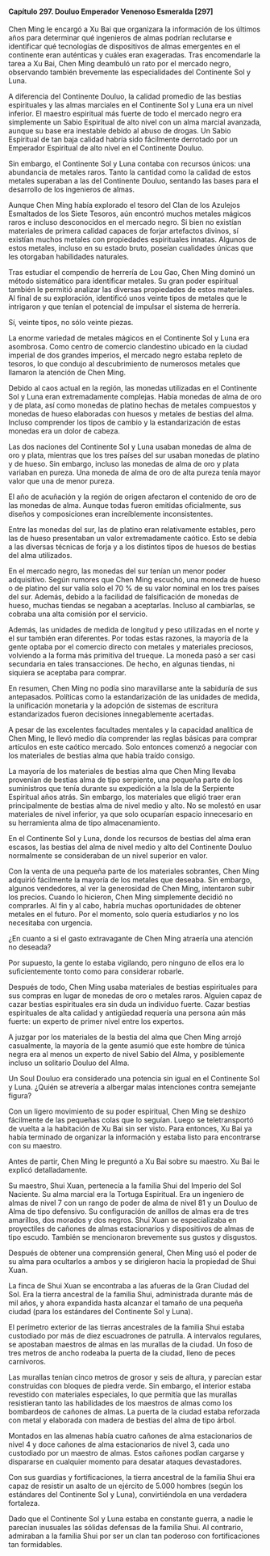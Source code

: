 
#### Capítulo 297. Douluo Emperador Venenoso Esmeralda [297]


Chen Ming le encargó a Xu Bai que organizara la información de los últimos años para determinar qué ingenieros de almas podrían reclutarse e identificar qué tecnologías de dispositivos de almas emergentes en el continente eran auténticas y cuáles eran exageradas. Tras encomendarle la tarea a Xu Bai, Chen Ming deambuló un rato por el mercado negro, observando también brevemente las especialidades del Continente Sol y Luna.

A diferencia del Continente Douluo, la calidad promedio de las bestias espirituales y las almas marciales en el Continente Sol y Luna era un nivel inferior. El maestro espiritual más fuerte de todo el mercado negro era simplemente un Sabio Espiritual de alto nivel con un alma marcial avanzada, aunque su base era inestable debido al abuso de drogas. Un Sabio Espiritual de tan baja calidad habría sido fácilmente derrotado por un Emperador Espiritual de alto nivel en el Continente Douluo.

Sin embargo, el Continente Sol y Luna contaba con recursos únicos: una abundancia de metales raros. Tanto la cantidad como la calidad de estos metales superaban a las del Continente Douluo, sentando las bases para el desarrollo de los ingenieros de almas.

Aunque Chen Ming había explorado el tesoro del Clan de los Azulejos Esmaltados de los Siete Tesoros, aún encontró muchos metales mágicos raros e incluso desconocidos en el mercado negro. Si bien no existían materiales de primera calidad capaces de forjar artefactos divinos, sí existían muchos metales con propiedades espirituales innatas. Algunos de estos metales, incluso en su estado bruto, poseían cualidades únicas que les otorgaban habilidades naturales.

Tras estudiar el compendio de herrería de Lou Gao, Chen Ming dominó un método sistemático para identificar metales. Su gran poder espiritual también le permitió analizar las diversas propiedades de estos materiales. Al final de su exploración, identificó unos veinte tipos de metales que le intrigaron y que tenían el potencial de impulsar el sistema de herrería.

Sí, veinte tipos, no sólo veinte piezas.

La enorme variedad de metales mágicos en el Continente Sol y Luna era asombrosa. Como centro de comercio clandestino ubicado en la ciudad imperial de dos grandes imperios, el mercado negro estaba repleto de tesoros, lo que condujo al descubrimiento de numerosos metales que llamaron la atención de Chen Ming.

Debido al caos actual en la región, las monedas utilizadas en el Continente Sol y Luna eran extremadamente complejas. Había monedas de alma de oro y de plata, así como monedas de platino hechas de metales compuestos y monedas de hueso elaboradas con huesos y metales de bestias del alma. Incluso comprender los tipos de cambio y la estandarización de estas monedas era un dolor de cabeza.

Las dos naciones del Continente Sol y Luna usaban monedas de alma de oro y plata, mientras que los tres países del sur usaban monedas de platino y de hueso. Sin embargo, incluso las monedas de alma de oro y plata variaban en pureza. Una moneda de alma de oro de alta pureza tenía mayor valor que una de menor pureza.

El año de acuñación y la región de origen afectaron el contenido de oro de las monedas de alma. Aunque todas fueron emitidas oficialmente, sus diseños y composiciones eran increíblemente inconsistentes.

Entre las monedas del sur, las de platino eran relativamente estables, pero las de hueso presentaban un valor extremadamente caótico. Esto se debía a las diversas técnicas de forja y a los distintos tipos de huesos de bestias del alma utilizados.

En el mercado negro, las monedas del sur tenían un menor poder adquisitivo. Según rumores que Chen Ming escuchó, una moneda de hueso o de platino del sur valía solo el 70 % de su valor nominal en los tres países del sur. Además, debido a la facilidad de falsificación de monedas de hueso, muchas tiendas se negaban a aceptarlas. Incluso al cambiarlas, se cobraba una alta comisión por el servicio.

Además, las unidades de medida de longitud y peso utilizadas en el norte y el sur también eran diferentes. Por todas estas razones, la mayoría de la gente optaba por el comercio directo con metales y materiales preciosos, volviendo a la forma más primitiva del trueque. La moneda pasó a ser casi secundaria en tales transacciones. De hecho, en algunas tiendas, ni siquiera se aceptaba para comprar.

En resumen, Chen Ming no podía sino maravillarse ante la sabiduría de sus antepasados. Políticas como la estandarización de las unidades de medida, la unificación monetaria y la adopción de sistemas de escritura estandarizados fueron decisiones innegablemente acertadas.

A pesar de las excelentes facultades mentales y la capacidad analítica de Chen Ming, le llevó medio día comprender las reglas básicas para comprar artículos en este caótico mercado. Solo entonces comenzó a negociar con los materiales de bestias alma que había traído consigo.

La mayoría de los materiales de bestias alma que Chen Ming llevaba provenían de bestias alma de tipo serpiente, una pequeña parte de los suministros que tenía durante su expedición a la Isla de la Serpiente Espiritual años atrás. Sin embargo, los materiales que eligió traer eran principalmente de bestias alma de nivel medio y alto. No se molestó en usar materiales de nivel inferior, ya que solo ocuparían espacio innecesario en su herramienta alma de tipo almacenamiento.

En el Continente Sol y Luna, donde los recursos de bestias del alma eran escasos, las bestias del alma de nivel medio y alto del Continente Douluo normalmente se consideraban de un nivel superior en valor.

Con la venta de una pequeña parte de los materiales sobrantes, Chen Ming adquirió fácilmente la mayoría de los metales que deseaba. Sin embargo, algunos vendedores, al ver la generosidad de Chen Ming, intentaron subir los precios. Cuando lo hicieron, Chen Ming simplemente decidió no comprarles. Al fin y al cabo, habría muchas oportunidades de obtener metales en el futuro. Por el momento, solo quería estudiarlos y no los necesitaba con urgencia.

¿En cuanto a si el gasto extravagante de Chen Ming atraería una atención no deseada?

Por supuesto, la gente lo estaba vigilando, pero ninguno de ellos era lo suficientemente tonto como para considerar robarle.

Después de todo, Chen Ming usaba materiales de bestias espirituales para sus compras en lugar de monedas de oro o metales raros. Alguien capaz de cazar bestias espirituales era sin duda un individuo fuerte. Cazar bestias espirituales de alta calidad y antigüedad requería una persona aún más fuerte: un experto de primer nivel entre los expertos.

A juzgar por los materiales de la bestia del alma que Chen Ming arrojó casualmente, la mayoría de la gente asumió que este hombre de túnica negra era al menos un experto de nivel Sabio del Alma, y posiblemente incluso un solitario Douluo del Alma.

Un Soul Douluo era considerado una potencia sin igual en el Continente Sol y Luna. ¿Quién se atrevería a albergar malas intenciones contra semejante figura?

Con un ligero movimiento de su poder espiritual, Chen Ming se deshizo fácilmente de las pequeñas colas que lo seguían. Luego se teletransportó de vuelta a la habitación de Xu Bai sin ser visto. Para entonces, Xu Bai ya había terminado de organizar la información y estaba listo para encontrarse con su maestro.

Antes de partir, Chen Ming le preguntó a Xu Bai sobre su maestro. Xu Bai le explicó detalladamente.

Su maestro, Shui Xuan, pertenecía a la familia Shui del Imperio del Sol Naciente. Su alma marcial era la Tortuga Espiritual. Era un ingeniero de almas de nivel 7 con un rango de poder de alma de nivel 81 y un Douluo de Alma de tipo defensivo. Su configuración de anillos de almas era de tres amarillos, dos morados y dos negros. Shui Xuan se especializaba en proyectiles de cañones de almas estacionarios y dispositivos de almas de tipo escudo. También se mencionaron brevemente sus gustos y disgustos.

Después de obtener una comprensión general, Chen Ming usó el poder de su alma para ocultarlos a ambos y se dirigieron hacia la propiedad de Shui Xuan.

La finca de Shui Xuan se encontraba a las afueras de la Gran Ciudad del Sol. Era la tierra ancestral de la familia Shui, administrada durante más de mil años, y ahora expandida hasta alcanzar el tamaño de una pequeña ciudad (para los estándares del Continente Sol y Luna).

El perímetro exterior de las tierras ancestrales de la familia Shui estaba custodiado por más de diez escuadrones de patrulla. A intervalos regulares, se apostaban maestros de almas en las murallas de la ciudad. Un foso de tres metros de ancho rodeaba la puerta de la ciudad, lleno de peces carnívoros.

Las murallas tenían cinco metros de grosor y seis de altura, y parecían estar construidas con bloques de piedra verde. Sin embargo, el interior estaba revestido con materiales especiales, lo que permitía que las murallas resistieran tanto las habilidades de los maestros de almas como los bombardeos de cañones de almas. La puerta de la ciudad estaba reforzada con metal y elaborada con madera de bestias del alma de tipo árbol.

Montados en las almenas había cuatro cañones de alma estacionarios de nivel 4 y doce cañones de alma estacionarios de nivel 3, cada uno custodiado por un maestro de almas. Estos cañones podían cargarse y dispararse en cualquier momento para desatar ataques devastadores.

Con sus guardias y fortificaciones, la tierra ancestral de la familia Shui era capaz de resistir un asalto de un ejército de 5.000 hombres (según los estándares del Continente Sol y Luna), convirtiéndola en una verdadera fortaleza.

Dado que el Continente Sol y Luna estaba en constante guerra, a nadie le parecían inusuales las sólidas defensas de la familia Shui. Al contrario, admiraban a la familia Shui por ser un clan tan poderoso con fortificaciones tan formidables.